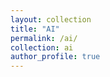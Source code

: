 ```yaml
---
layout: collection
title: "AI"
permalink: /ai/
collection: ai
author_profile: true
---
```



